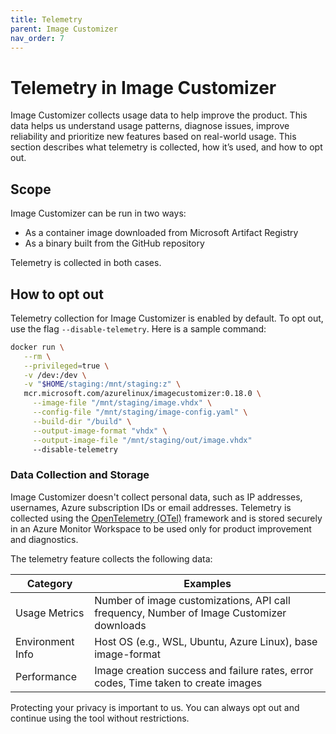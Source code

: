 ```yaml
---
title: Telemetry
parent: Image Customizer
nav_order: 7
---
```


# Telemetry in Image Customizer

Image Customizer collects usage data to help improve the product. This data
helps us understand usage patterns, diagnose issues, improve reliability and
prioritize new features based on real-world usage. This section describes what
telemetry is collected, how it’s used, and how to opt out. 

## Scope 

Image Customizer can be run in two ways:

- As a container image downloaded from Microsoft Artifact Registry
- As a binary built from the GitHub repository

Telemetry is collected in both cases.

## How to opt out 

Telemetry collection for Image Customizer is enabled by default. To opt out, use
the flag `--disable-telemetry`. Here is a sample command: 

```bash
docker run \
   --rm \
   --privileged=true \
   -v /dev:/dev \
   -v "$HOME/staging:/mnt/staging:z" \
   mcr.microsoft.com/azurelinux/imagecustomizer:0.18.0 \
     --image-file "/mnt/staging/image.vhdx" \
     --config-file "/mnt/staging/image-config.yaml" \
     --build-dir "/build" \
     --output-image-format "vhdx" \
     --output-image-file "/mnt/staging/out/image.vhdx"
     --disable-telemetry
```

### Data Collection and Storage 

Image Customizer doesn't collect personal data, such as IP addresses, usernames,
Azure subscription IDs or email addresses. Telemetry is collected using the
[OpenTelemetry (OTel)](https://learn.microsoft.com/en-us/azure/azure-monitor/app/opentelemetry-overview)
framework and is stored securely in an Azure Monitor Workspace to be used only
for product improvement and diagnostics. 

The telemetry feature collects the following data: 

| Category          |Examples                                                                  |
|-------------------|--------------------------------------------------------------------------|
| Usage Metrics     | Number of image customizations, API call frequency, Number of Image Customizer downloads |
| Environment Info  | Host OS (e.g., WSL, Ubuntu, Azure Linux), base image-format              |
| Performance       | Image creation success and failure rates, error codes, Time taken to create images |


Protecting your privacy is important to us. You can always opt out and continue
using the tool without restrictions.
